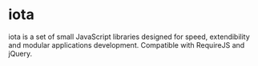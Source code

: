 iota
====

iota is a set of small JavaScript libraries designed for speed, extendibility and modular applications development. Compatible with RequireJS and jQuery.

